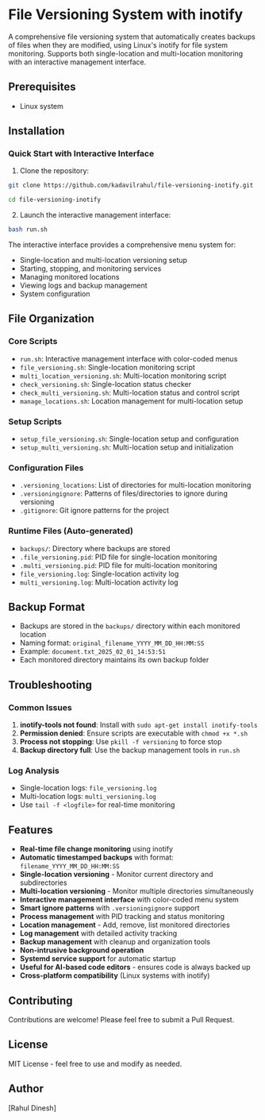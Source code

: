 # File Versioning System with inotify

A comprehensive file versioning system that automatically creates backups of files when they are modified, using Linux's inotify for file system monitoring. Supports both single-location and multi-location monitoring with an interactive management interface.

## Prerequisites
- Linux system

## Installation

### Quick Start with Interactive Interface
1. Clone the repository:
```bash
git clone https://github.com/kadavilrahul/file-versioning-inotify.git
```
```bash
cd file-versioning-inotify
```

2. Launch the interactive management interface:
```bash
bash run.sh
```

The interactive interface provides a comprehensive menu system for:
- Single-location and multi-location versioning setup
- Starting, stopping, and monitoring services
- Managing monitored locations
- Viewing logs and backup management
- System configuration


## File Organization

### Core Scripts
- `run.sh`: Interactive management interface with color-coded menus
- `file_versioning.sh`: Single-location monitoring script
- `multi_location_versioning.sh`: Multi-location monitoring script
- `check_versioning.sh`: Single-location status checker
- `check_multi_versioning.sh`: Multi-location status and control script
- `manage_locations.sh`: Location management for multi-location setup

### Setup Scripts
- `setup_file_versioning.sh`: Single-location setup and configuration
- `setup_multi_versioning.sh`: Multi-location setup and initialization

### Configuration Files
- `.versioning_locations`: List of directories for multi-location monitoring
- `.versioningignore`: Patterns of files/directories to ignore during versioning
- `.gitignore`: Git ignore patterns for the project

### Runtime Files (Auto-generated)
- `backups/`: Directory where backups are stored
- `.file_versioning.pid`: PID file for single-location monitoring
- `.multi_versioning.pid`: PID file for multi-location monitoring
- `file_versioning.log`: Single-location activity log
- `multi_versioning.log`: Multi-location activity log

## Backup Format
- Backups are stored in the `backups/` directory within each monitored location
- Naming format: `original_filename_YYYY_MM_DD_HH:MM:SS`
- Example: `document.txt_2025_02_01_14:53:51`
- Each monitored directory maintains its own backup folder


## Troubleshooting

### Common Issues
1. **inotify-tools not found**: Install with `sudo apt-get install inotify-tools`
2. **Permission denied**: Ensure scripts are executable with `chmod +x *.sh`
3. **Process not stopping**: Use `pkill -f versioning` to force stop
4. **Backup directory full**: Use the backup management tools in `run.sh`

### Log Analysis
- Single-location logs: `file_versioning.log`
- Multi-location logs: `multi_versioning.log`
- Use `tail -f <logfile>` for real-time monitoring

## Features
- **Real-time file change monitoring** using inotify
- **Automatic timestamped backups** with format: `filename_YYYY_MM_DD_HH:MM:SS`
- **Single-location versioning** - Monitor current directory and subdirectories
- **Multi-location versioning** - Monitor multiple directories simultaneously
- **Interactive management interface** with color-coded menu system
- **Smart ignore patterns** with `.versioningignore` support
- **Process management** with PID tracking and status monitoring
- **Location management** - Add, remove, list monitored directories
- **Log management** with detailed activity tracking
- **Backup management** with cleanup and organization tools
- **Non-intrusive background operation**
- **Systemd service support** for automatic startup
- **Useful for AI-based code editors** - ensures code is always backed up
- **Cross-platform compatibility** (Linux systems with inotify)

## Contributing
Contributions are welcome! Please feel free to submit a Pull Request.

## License
MIT License - feel free to use and modify as needed.

## Author
[Rahul Dinesh]
